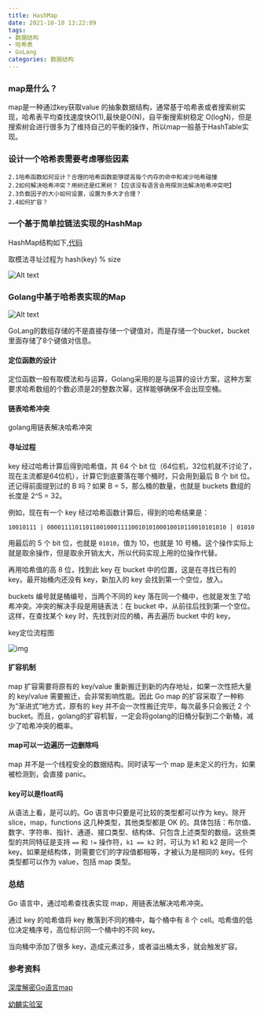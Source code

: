 ```yaml
---
title: HashMap
date: 2021-10-10 13:22:09
tags:
- 数据结构
- 哈希表
- GoLang
categories: 数据结构
---
```




### map是什么？

map是一种通过key获取value 的抽象数据结构，通常基于哈希表或者搜索树实现，哈希表平均查找速度快O(1),最快是O(N)，自平衡搜索树稳定 O(logN)，但是搜索树会进行很多为了维持自己的平衡的操作，所以map一般基于HashTable实现。

### 设计一个哈希表需要考虑哪些因素

```
2.1哈希函数如何设计？合理的哈希函数能够提高每个内存的命中和减少哈希碰撞
2.2如何解决哈希冲突？用树还是红黑树？【应该没有语言会用探测法解决哈希冲突吧】
2.3负载因子的大小如何设置，设置为多大才合理？
2.4如何扩容？
```

### 一个基于简单拉链法实现的HashMap

HashMap结构如下,[代码](https://github.com/xgg-1129/XggContainer/tree/master/HashTable)

取模法寻址过程为  hash(key) % size

![Alt text](/images/HashMap.png)

### Golang中基于哈希表实现的Map

![Alt text](https://pic2.zhimg.com/v2-0178a76f87bb68fd7a645e6885e17525_b.jpg)

GoLang的数组存储的不是直接存储一个键值对，而是存储一个bucket，bucket里面存储了8个键值对信息。

#### 定位函数的设计

定位函数一般有取模法和与运算，Golang采用的是与运算的设计方案，这种方案要求哈希数组的个数必须是2的整数次幂，这样能够确保不会出现空桶。

#### 链表哈希冲突

golang用链表解决哈希冲突

#### 寻址过程

key 经过哈希计算后得到哈希值，共 64 个 bit 位（64位机，32位机就不讨论了，现在主流都是64位机），计算它到底要落在哪个桶时，只会用到最后 B 个 bit 位。还记得前面提到过的 B 吗？如果 B = 5，那么桶的数量，也就是 buckets 数组的长度是 2^5 = 32。

例如，现在有一个 key 经过哈希函数计算后，得到的哈希结果是：

```text
10010111 | 000011110110110010001111001010100010010110010101010 │ 01010
```

用最后的 5 个 bit 位，也就是 `01010`，值为 10，也就是 10 号桶。这个操作实际上就是取余操作，但是取余开销太大，所以代码实现上用的位操作代替。

再用哈希值的高 8 位，找到此 key 在 bucket 中的位置，这是在寻找已有的 key。最开始桶内还没有 key，新加入的 key 会找到第一个空位，放入。

buckets 编号就是桶编号，当两个不同的 key 落在同一个桶中，也就是发生了哈希冲突。冲突的解决手段是用链表法：在 bucket 中，从前往后找到第一个空位。这样，在查找某个 key 时，先找到对应的桶，再去遍历 bucket 中的 key。

key定位流程图

![img](https://pic3.zhimg.com/v2-dcc95d8e32ba33275a26136749b909fe_b.jpg)

#### 扩容机制

map 扩容需要将原有的 key/value 重新搬迁到新的内存地址，如果一次性把大量的 key/value 需要搬迁，会非常影响性能。因此 Go map 的扩容采取了一种称为“渐进式”地方式，原有的 key 并不会一次性搬迁完毕，每次最多只会搬迁 2 个 bucket。而且，golang的扩容机智，一定会将golang的旧桶分裂到二个新桶，减少了哈希冲突的概率。

#### map可以一边遍历一边删除吗

map 并不是一个线程安全的数据结构。同时读写一个 map 是未定义的行为，如果被检测到，会直接 panic。

#### key可以是float吗

从语法上看，是可以的。Go 语言中只要是可比较的类型都可以作为 key。除开 slice，map，functions 这几种类型，其他类型都是 OK 的。具体包括：布尔值、数字、字符串、指针、通道、接口类型、结构体、只包含上述类型的数组。这些类型的共同特征是支持 `==` 和 `!=` 操作符，`k1 == k2` 时，可认为 k1 和 k2 是同一个 key。如果是结构体，则需要它们的字段值都相等，才被认为是相同的 key。任何类型都可以作为 value，包括 map 类型。

### 总结

Go 语言中，通过哈希查找表实现 map，用链表法解决哈希冲突。

通过 key 的哈希值将 key 散落到不同的桶中，每个桶中有 8 个 cell。哈希值的低位决定桶序号，高位标识同一个桶中的不同 key。

当向桶中添加了很多 key，造成元素过多，或者溢出桶太多，就会触发扩容。

### 参考资料

[深度解密Go语言map](https://zhuanlan.zhihu.com/p/66676224)

[幼麟实验室](https://www.bilibili.com/video/BV1Sp4y1U7dJ?spm_id_from=333.999.0.0)

